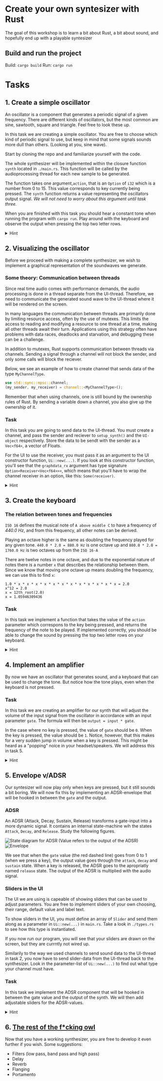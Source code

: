 # Create your own syntesizer with Rust

The goal of this workshop is to learn a bit about Rust, a bit about sound, and hopefully end up with a playable syntesizer

## Build and run the project
Build: `cargo build`
Run: `cargo run`

# Tasks

## 1. Create a simple oscillator
An oscillator is a component that generates a periodic signal of a given frequency. There are different kinds of oscillators, but the most common are sine, sawtooth, square and triangle. Feel free to look these up.

In this task we are creating a simple oscillator. You are free to choose which kind of periodic signal to use, but keep in mind that some signals sounds more dull than others. (Looking at you, sine wave).

Start by cloning the repo and and familiarize yourself with the code.

The whole synthesizer will be implemented within the closure function `synth` located in `./main.rs`. This function will be called by the audioprocessing thread for each new sample to be generated.

The function takes one argument,`action`, that is an `Option` of `i32` which is a number from 0 to 15. This value corresponds to key currently being pressed. The `synth` function returns a value representing the oscillators output signal. _We will not need to worry about this argument until task three._

When you are finished with this task you should hear a constant tone when running the program with `cargo run`. Play around with the keyboard and observe the output when pressing the top two letter rows.

<details>
<summary>Hint</summary>

A sine oscillation wave can be expressed by the following.

y(t) = A * sin(2 &#960; &#402; t &#43; &phi;), where A, &#402;, and &phi; are constant parameters.

A = amplitude\
&#402; = ordinary frequency. Try `440Hz`\
&phi; = phase

The sinusiod function is explained in detail [here](https://en.wikipedia.org/wiki/Sine_wave).
Phase is explained in detail [here](https://en.wikipedia.org/wiki/Phase_(waves)#Formula_for_phase_of_an_oscillation_or_a_wave).

You're highly encouraged to implement another type of oscillating wave:
- [Square wave](https://en.wikipedia.org/wiki/Square_wave)
- [Triangle wave](https://en.wikipedia.org/wiki/Triangle_wave)
- [Sawtooth wave](https://en.wikipedia.org/wiki/Sawtooth_wave)
</details>

## 2. Visualizing the oscillator
Before we proceed with making a complete synthesizer, we wish to implement a graphical representation of the soundwaves we generate.

### Some theory: Communication between threads
Since real time audio comes with performance demands, the audio processing is done in a thread separate from the UI-thread. Therefore, we need to communicate the generated sound wave to the UI-thread where it will be rendered on the screen.

In many languages the communication between threads are primarily done by limiting resource access, often by the use of mutexes. This limits the access to reading and modifying a resource to one thread at a time, making all other threads await their turn. Applications using this strategy often have problems with data races, deadlocks and starvation, and debugging these can be a challenge.

In addition to mutexes, Rust supports communication between threads via 
channels. Sending a signal through a channel will not block the sender, and only some calls will block the reciever. 

Below, we see an example of how to create channel that sends data of the type `MyChannelType`.

```rust
use std::sync::mpsc::channel;
(my_sender, my_receiver) = channel::<MyChannelType>();
```

Remember that when using channels, one is still bound by the ownership rules of Rust. By sending a variable down a channel, you also give up the ownership of it.

### Task
In this task you are going to send data to the UI-thread. You must create a channel, and pass the sender and reciever to `setup_synth()` and the `UI-object` respectively. Store the data to be sendt with the sender as a `Vec<f64>`, a vector of Floats.

For the UI to use the receiver, you must pass it as an argument to the UI constructor function, `Ui::new(...)`. If you look at this constructor function, you'll see that the `graphdata_rx` argument has type signature `Option<Receiver<Vec<f64>>>`, which means that you'll have to wrap the channel receiver in an option, like this: `Some(receiver)`.

<details>
<summary>Hint</summary>

The data points in `GraphEvent` are held in a queue og type `VecDeque<f64>`.

We don't want to send the buffer of datapoints to the UI-thread on every call. Find some _periodic_ event to trigger `sender.send()`.

</details>

## 3. Create the keyboard

### The relation between tones and frequencies
`ISO 16` defines the musical note of `A above middle C` to have a frequency of _440.0 Hz_, and from this frequency, all other notes can be derived.     

Playing an octave higher is the same as doubling the frequency played for any given tone. `440.0 * 2.0 = 880.0 Hz` is one octave up and `880.0 * 2.0 = 1760.0 Hz` is two octaves up from the `ISO 16-A`

There are twelve notes in one octave, and due to the exponential nature of notes there is a number `x` that describes the relationship between them. Since we know that moving one octave up means doubling the frequency, we can use this to find `x`:

```
1.0 * x * x * x * x * x * x * x * x * x * x * x * x = 2.0
x^12 = 2.0
x = 12th_root(2.0)
x = 1.05946309436
```


### Task
In this task we implement a function that takes the value of the `action` parameter which correspons to the key being pressed, and returns the frequency of the note to be played. If implemented correctly, you should be able to change the sound by pressing the top two letter rows on your keyboard.


<details>
<summary>Hint</summary>
Given that `A above middle C` is 440hz `Middle C` is 261.63 hz.

The value of the a-key on your keyboard is 0, and the corresponding tone played should be a `Middle C`.

The next key (w) should produce the C♯ tone, wich is equal to the value of C times 1.05946309436 and so on.

</details>

## 4. Implement an amplifier 
By now we have an oscillator that generates sound, and a keyboard that can be used to change the tone. But notice how the tone plays, even when the keyboard is not pressed.

### Task
In this task we are creating an amplifier for our synth that will adjust the 
volume of the input signal from the oscillator in accordance with an input parameter `gate`. The formula will then be `output = input * gate`.

In the case where no key is pressed, the value of `gate` should be `0`. When the key is pressed, the value should be `1`. Notice, however, that this makes for a very sudden jump in volume when a key is pressed. This might be heard as a "popping" noice in your headset/speakers. We will address this in task 5.


<details>
<summary>Hint</summary>

The amp can be implemented as a function, or right into the synth-function.
</details>

## 5. Envelope v/ADSR
Our syntesizer will now play only when keys are pressed, but it still sounds a bit boring. We will now fix this by implementing an ADSR-envelope that will be hooked in between the `gate` and the output.

### ADSR
An ADSR (Attack, Decay, Sustain, Release) transforms a gate-input into a more dynamic signal. It contains an internal state-machine wih the states `Attack`, `Decay`, and `Release`. Study the following figures.

![State diagram for ADSR](images/adsr-state-machine.png)
(Value refers to the output of the ADSR)
![Envelope](images/Envelope.png)

We see that when the `gate` value (the red dashed line) goes from 0 to 1 (when we press a key), the output value goes through the `attack`, `decay` and `sustain` state. When a key is released, the ADSR goes to the apropriatly named `release` state. The output of the ADSR is multiplied with the audio signal.


### Sliders in the UI

The UI we are using is capeable of showing sliders that can be used to adjust parameters. You are free to implement sliders of your own choosing, their range, default value and label text.

To show sliders in the UI, you must define an array of `Slider` and send them along as a parameter in `Ui::new(...)` in `main.rs`. Take a look in `./types.rs` to see how this type is instantiated.

If you now run our program, you will see that your sliders are drawn on the screen, but they are currntly not wired up.

Similarily to the way we used channels to send sound data to the UI-thread in task 2, you now have to send slider-data from the UI-thread back to the synthesizer. Look in the parameter-list of `Ui::new(...)` to find out what type your channel must have.

### Task

In this task we implement the ADSR component that will be hooked in between the gate value and the output of the synth. We will then add adjustable sliders for the ADSR-values.

<details>
<summary>Hint</summary>
Remember that the output value from the ADSR is multiplied with the audio signal.

The ADSR values in the state diagram can be thought of the duration of the state. A higher `attack` value vil give a longer ramp up.

The sliders-parameter in `Ui::new(...)` has signature `Option<&[Slider]>`, so you will have to wrap the array in a `Some`.

</details>

## 6. [The rest of the f\*cking owl](https://imgur.com/gallery/nCec3EU)
Now that you have a working synthesizer, you are free to develop it even further if you wish. Some suggestions:

- Filters (low pass, band pass and high pass)
- Delay
- Reverb
- Flanging
- Portamento